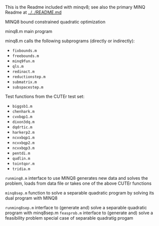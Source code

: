 This is the Readme included with minqv8; see also the primary MINQ Readme at [../../README.md](https://github.com/POptUS/MINQ/tree/main)

MINQ8 bound constrained quadratic optimization

minq8.m         main program

minq8.m calls the following subprograms (directly or indirectly):
- `fixbounds.m`
- `freebounds.m`
- `minq9fun.m`
- `qls.m`
- `redinact.m`
- `reductionstep.m`
- `submatrix.m`
- `subspacestep.m`

Test functions from the CUTEr test set:
- `biggsb1.m`
- `chenhark.m`
- `cvxbqp1.m`
- `dixon3dq.m`
- `dqdrtic.m`
- `harkerp2.m`
- `ncvxbqp1.m`
- `ncvxbqp2.m`
- `ncvxbqp3.m`
- `pentdi.m`
- `qudlin.m`
- `tointqor.m`
- `tridia.m`

`runminq8.m`      interface to use MINQ8 
                generates new data and solves the problem, loads from
                data file or takes one of the above CUTEr functions

`minq8sep.m` function to solve a separable quadratic program by solving
its dual program with MINQ8

`runminq8sep.m`   interface to (generate and) solve a separable quadratic
                program with minq8sep.m
`feasprob.m`      interface to (generate and) solve a feasibility problem
                special case of separable quadratig  progam
